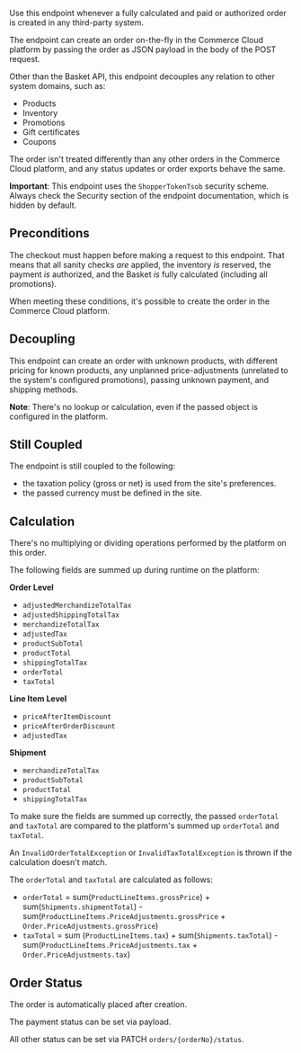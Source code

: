 Use this endpoint whenever a fully calculated and paid or authorized order is created in any third-party system.

The endpoint can create an order on-the-fly in the Commerce Cloud platform by passing the order as JSON payload in the body of the POST request.

Other than the Basket API, this endpoint decouples any relation to other system domains, such as:

- Products
- Inventory
- Promotions
- Gift certificates
- Coupons

The order isn't treated differently than any other orders in the Commerce Cloud platform, and any status updates or order exports behave the same.

**Important**: This endpoint uses the `ShopperTokenTsob` security scheme. Always check the Security section of the endpoint documentation, which is hidden by default.

## Preconditions

The checkout must happen before making a request to this endpoint. That means that all sanity checks _are_ applied, the inventory _is_ reserved, the payment _is_ authorized, and the Basket _is_ fully calculated (including all promotions).

When meeting these conditions, it's possible to create the order in the Commerce Cloud platform.

## Decoupling

This endpoint can create an order with unknown products, with different pricing for known products, any unplanned price-adjustments (unrelated to the system's configured promotions), passing unknown payment, and shipping methods.

**Note**: There's no lookup or calculation, even if the passed object is configured in the platform.

## Still Coupled

The endpoint is still coupled to the following:

- the taxation policy (gross or net) is used from the site's preferences.
- the passed currency must be defined in the site.

## Calculation

There's no multiplying or dividing operations performed by the platform on this order.

The following fields are summed up during runtime on the platform:

**Order Level**

- `adjustedMerchandizeTotalTax`
- `adjustedShippingTotalTax`
- `merchandizeTotalTax`
- `adjustedTax`
- `productSubTotal`
- `productTotal`
- `shippingTotalTax`
- `orderTotal`
- `taxTotal`

**Line Item Level**

- `priceAfterItemDiscount`
- `priceAfterOrderDiscount`
- `adjustedTax`

**Shipment**

- `merchandizeTotalTax`
- `productSubTotal`
- `productTotal`
- `shippingTotalTax`

To make sure the fields are summed up correctly, the passed `orderTotal` and `taxTotal` are compared to the platform's summed up `orderTotal` and `taxTotal`.

An `InvalidOrderTotalException` or `InvalidTaxTotalException` is thrown if the calculation doesn't match.

The `orderTotal` and `taxTotal` are calculated as follows:

- `orderTotal` = sum(`ProductLineItems.grossPrice`) + sum(`Shipments.shipmentTotal`) - sum(`ProductLineItems.PriceAdjustments.grossPrice` + `Order.PriceAdjustments.grossPrice`)
- `taxTotal` = sum (`ProductLineItems.tax`) + sum(`Shipments.taxTotal`) - sum(`ProductLineItems.PriceAdjustments.tax` + `Order.PriceAdjustments.tax`)

## Order Status

The order is automatically placed after creation.

The payment status can be set via payload.

All other status can be set via PATCH `orders/{orderNo}/status`.
